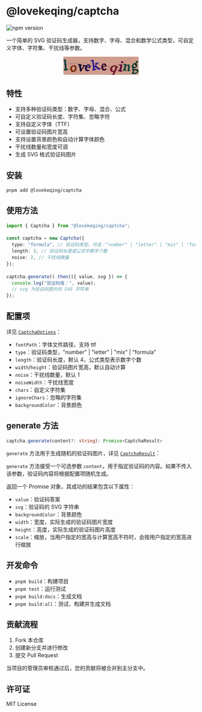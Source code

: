 # @lovekeqing/captcha

<img src="https://img.shields.io/npm/v/@lovekeqing/captcha.svg" alt="npm version" />

一个简单的 SVG 验证码生成器，支持数字、字母、混合和数学公式类型，可自定义字体、字符集、干扰线等参数。

<div align="center">
  <img src="./example/icon.svg" alt="icon" width="200" />
</div>

## 特性

- 支持多种验证码类型：数字、字母、混合、公式
- 可自定义验证码长度、字符集、忽略字符
- 支持自定义字体（TTF）
- 可设置验证码图片宽高
- 支持设置背景颜色和自动计算字体颜色
- 干扰线数量和宽度可调
- 生成 SVG 格式验证码图片

## 安装

```sh
pnpm add @lovekeqing/captcha
```

## 使用方法

```ts
import { Captcha } from "@lovekeqing/captcha";

const captcha = new Captcha({
  type: "formula", // 验证码类型，可选："number" | "letter" | "mix" | "formula"
  length: 3, // 验证码长度或公式中数字个数
  noise: 2, // 干扰线数量
});

captcha.generate().then(({ value, svg }) => {
  console.log("验证码值：", value);
  // svg 为验证码图片的 SVG 字符串
});
```

## 配置项

详见 [`CaptchaOptions`](src/types.ts)：

- `fontPath`：字体文件路径，支持 ttf
- `type`：验证码类型，"number" | "letter" | "mix" | "formula"
- `length`：验证码长度，默认 4，公式类型表示数字个数
- `width`/`height`：验证码图片宽高，默认自动计算
- `noise`：干扰线数量，默认 1
- `noiseWidth`：干扰线宽度
- `chars`：自定义字符集
- `ignoreChars`：忽略的字符集
- `backgroundColor`：背景颜色

## generate 方法

```ts
captcha.generate(content?: string): Promise<CaptchaResult>
```

`generate` 方法用于生成随机的验证码图片，详见 [`CaptchaResult`](src/types.ts)：

`generate` 方法接受一个可选参数 `content`，用于指定验证码的内容。如果不传入该参数，验证码内容将根据配置项随机生成。

返回一个 Promise 对象，其成功的结果包含以下属性：

- `value`：验证码答案
- `svg`：验证码的 SVG 字符串
- `backgroundColor`：背景颜色
- `width`：宽度，实际生成的验证码图片宽度
- `height`：高度，实际生成的验证码图片高度
- `scale`：缩放，当用户指定的宽高与计算宽高不符时，会按用户指定的宽高进行缩放

## 开发命令

- `pnpm build`：构建项目
- `pnpm test`：运行测试
- `pnpm build:docs`：生成文档
- `pnpm build:all`：测试、构建并生成文档

## 贡献流程

1. Fork 本仓库
2. 创建新分支并进行修改
3. 提交 Pull Request

当项目的管理员审核通过后，您的贡献将被合并到主分支中。

## 许可证

MIT License

